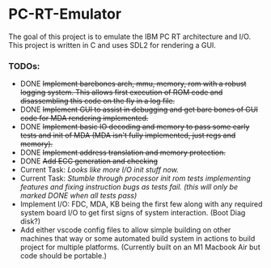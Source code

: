 # PC-RT-Emulator

The goal of this project is to emulate the IBM PC RT architecture and I/O.
This project is written in C and uses SDL2 for rendering a GUI.

### TODOs:
- DONE ~~Implement barebones arch, mmu, memory, rom with a robust logging system. This allows first execution of ROM code and disassembling this code on the fly in a log file.~~
- DONE ~~Implement GUI to assist in debugging and get bare bones of GUI code for MDA rendering implemented.~~
- DONE ~~Implement basic IO decoding and memory to pass some early tests and init of MDA (MDA isn't fully implemented, just regs and memory).~~
- DONE ~~Implement address translation and memory protection.~~
- DONE ~~Add ECC generation and checking~~
- Current Task: *Looks like more I/O init stuff now.*
- Current Task: *Stumble through processor init rom tests implementing features and fixing instruction bugs as tests fail. (this will only be marked DONE when all tests pass)*
- Implement I/O: FDC, MDA, KB being the first few along with any required system board I/O to get first signs of system interaction. (Boot Diag disk?)
- Add either vscode config files to allow simple building on other machines that way or some automated build system in actions to build project for multiple platforms. (Currently built on an M1 Macbook Air but code should be portable.)
